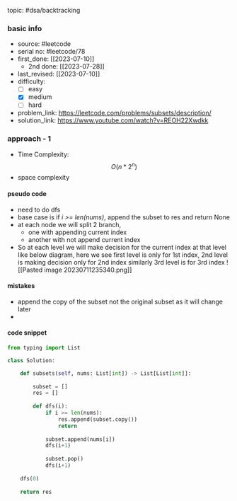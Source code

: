 topic: #dsa/backtracking 

### basic info
- source: #leetcode 
- serial no: #leetcode/78 
- first_done: [[2023-07-10]]
	- 2nd done: [[2023-07-28]]
- last_revised: [[2023-07-10]]
- difficulty:
	- [ ] easy
	- [x] medium
	- [ ] hard
- problem_link: https://leetcode.com/problems/subsets/description/
- solution_link: https://www.youtube.com/watch?v=REOH22Xwdkk

### approach - 1
- Time Complexity: $$ O(n*2^n)$$
- space complexity

#### pseudo code
- need to do dfs 
- base case is if *i >= len(nums)*, append the subset to res and return None
- at each node we will split 2 branch, 
	- one with appending current index
	- another with not append current index
- So at each level we will make decision for the current index at that level like below diagram, here we see first level is only for 1st index, 2nd level is making decision only for 2nd index similarly 3rd level is for 3rd index
	![[Pasted image 20230711235340.png]]
#### mistakes
-  append the copy of the subset not the original subset as it will change later
- 
#### code snippet
```python
from typing import List

class Solution:

	def subsets(self, nums: List[int]) -> List[List[int]]:
	
		subset = []
		res = []
		
		def dfs(i):
			if i >= len(nums):
				res.append(subset.copy())
				return
			
			subset.append(nums[i])
			dfs(i+1)
					
			subset.pop()
			dfs(i+1)
		
	dfs(0)
		
	return res
```